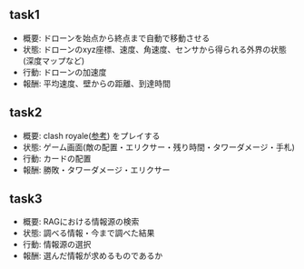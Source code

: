 ## task1
- 概要: ドローンを始点から終点まで自動で移動させる
- 状態: ドローンのxyz座標、速度、角速度、センサから得られる外界の状態(深度マップなど)
- 行動: ドローンの加速度
- 報酬: 平均速度、壁からの距離、到達時間


## task2
- 概要: clash royale([参考](https://supercell.com/en/games/clashroyale/)) をプレイする
- 状態: ゲーム画面(敵の配置・エリクサー・残り時間・タワーダメージ・手札)
- 行動: カードの配置
- 報酬: 勝敗・タワーダメージ・エリクサー

## task3
- 概要: RAGにおける情報源の検索
- 状態: 調べる情報・今まで調べた結果
- 行動: 情報源の選択
- 報酬: 選んだ情報が求めるものであるか




